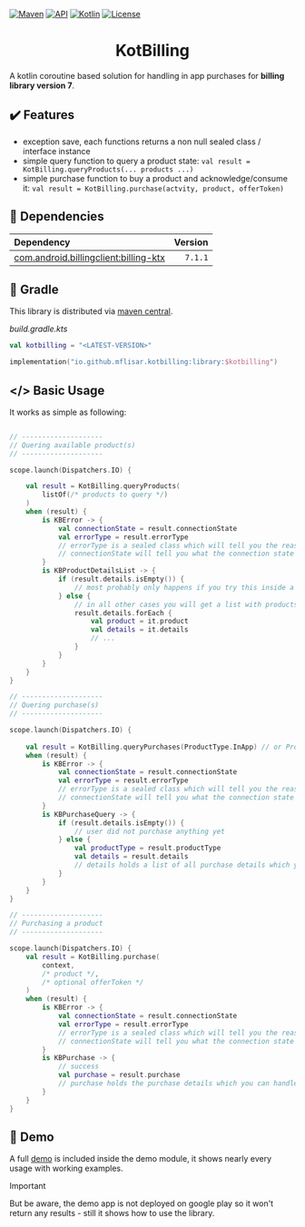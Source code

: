 [![Maven](https://img.shields.io/maven-central/v/io.github.mflisar.kotbilling/core?style=for-the-badge&color=blue)](https://central.sonatype.com/namespace/io.github.mflisar.kotbilling)
[![API](https://img.shields.io/badge/api-21%2B-brightgreen.svg?style=for-the-badge)](https://android-arsenal.com/api?level=21)
[![Kotlin](https://img.shields.io/github/languages/top/mflisar/kotbilling.svg?style=for-the-badge&color=blueviolet)](https://kotlinlang.org/)
[![License](https://img.shields.io/github/license/MFlisar/KotBilling?style=for-the-badge)](LICENSE)

<h1 align="center">KotBilling</h1>

A kotlin coroutine based solution for handling in app purchases for **billing library version 7**.

## :heavy_check_mark: Features

* exception save, each functions returns a non null sealed class / interface instance
* simple query function to query a product state: `val result = KotBilling.queryProducts(... products ...)`
* simple purchase function to buy a product and acknowledge/consume it: `val result = KotBilling.purchase(actvity, product, offerToken)`

## :link: Dependencies

| Dependency                                                                                                                    | Version |
|:------------------------------------------------------------------------------------------------------------------------------|--------:|
| [com.android.billingclient:billing-ktx](https://mvnrepository.com/artifact/com.android.billingclient/billing-ktx?repo=google) | `7.1.1` |

## :elephant: Gradle

This library is distributed via [maven central](https://central.sonatype.com/).

*build.gradle.kts*

```kts
val kotbilling = "<LATEST-VERSION>"

implementation("io.github.mflisar.kotbilling:library:$kotbilling")
```

## </> Basic Usage

It works as simple as following:

```kotlin

// --------------------
// Quering available product(s)
// --------------------

scope.launch(Dispatchers.IO) {

    val result = KotBilling.queryProducts(
        listOf(/* products to query */)
    )
    when (result) {
        is KBError -> {
            val connectionState = result.connectionState
            val errorType = result.errorType
            // errorType is a sealed class which will tell you the reason and type for the error (connection error, purchase error, acknowledge error, ...)
            // connectionState will tell you what the connection state was
        }
        is KBProductDetailsList -> {
            if (result.details.isEmpty()) {
                // most probably only happens if you try this inside a debug app or an app that's not released on the playstore yet
            } else {
                // in all other cases you will get a list with products and all their details (same size as the queried products) which you can handle here
                result.details.forEach {
                    val product = it.product
                    val details = it.details
                    // ... 
                }
            }
        }
    }
}

// --------------------
// Quering purchase(s)
// --------------------

scope.launch(Dispatchers.IO) {
    
    val result = KotBilling.queryPurchases(ProductType.InApp) // or ProductType.Subscription
    when (result) {
        is KBError -> {
            val connectionState = result.connectionState
            val errorType = result.errorType
            // errorType is a sealed class which will tell you the reason and type for the error (connection error, purchase error, acknowledge error, ...)
            // connectionState will tell you what the connection state was
        }
        is KBPurchaseQuery -> {
            if (result.details.isEmpty()) {
                // user did not purchase anything yet
            } else {
                val productType = result.productType
                val details = result.details
                // details holds a list of all purchase details which you can handle here
            }
        }
    }
}

// --------------------
// Purchasing a product
// --------------------

scope.launch(Dispatchers.IO) {
    val result = KotBilling.purchase(
        context,
        /* product */,
        /* optional offerToken */
    )
    when (result) {
        is KBError -> {
            val connectionState = result.connectionState
            val errorType = result.errorType
            // errorType is a sealed class which will tell you the reason and type for the error (connection error, purchase error, acknowledge error, ...)
            // connectionState will tell you what the connection state was
        }
        is KBPurchase -> {
            // success
            val purchase = result.purchase
            // purchase holds the purchase details which you can handle here
        }
    }
}

```

## :tada: Demo

A full [demo](demo) is included inside the demo module, it shows nearly every usage with working examples.

> [!IMPORTANT]
> But be aware, the demo app is not deployed on google play so it won't return any results - still it shows how to use the library.